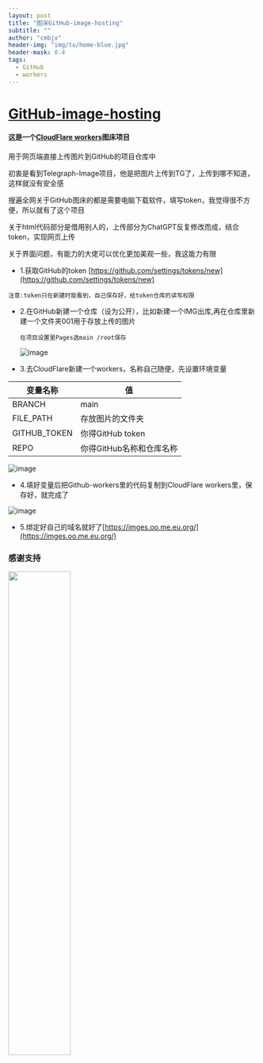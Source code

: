```yaml
---
layout: post
title: "图床GitHub-image-hosting"
subtitle: ""
author: "cmbjx"
header-img: "img/tu/home-blue.jpg"
header-mask: 0.4
tags:
  - GitHub
  - workers
---
```



# [GitHub-image-hosting](https://github.com/2091k/GitHub-image-hosting)
####  这是一个[CloudFlare workers](https://github.com/2091k/GitHub-image-hosting)图床项目
用于网页端直接上传图片到GitHub的项目仓库中

初衷是看到Telegraph-Image项目，他是把图片上传到TG了，上传到哪不知道，这样就没有安全感

搜遍全网关于GitHub图床的都是需要电脑下载软件，填写token，我觉得很不方便，所以就有了这个项目

关于html代码部分是借用别人的，上传部分为ChatGPT反复修改而成，结合token，实现网页上传

关于界面问题，有能力的大佬可以优化更加美观一些，我这能力有限

- 1.获取GitHub的token [https://github.com/settings/tokens/new](https://github.com/settings/tokens/new)
  
`注意:token只在新建时能看到，自己保存好，给token仓库的读写权限`

- 2.在GitHub新建一个仓库（设为公开），比如新建一个IMG出库,再在仓库里新建一个文件夹001用于存放上传的图片
  
  `在项目设置里Pages选main /root保存`
  
  ![image](https://jasu.oo.me.eu.org/https://fastly.jsdelivr.net/gh/2091k/image@main/001/微信截图_20240830132440.png)

- 3.去CloudFlare新建一个workers，名称自己随便，先设置环境变量

  
<b>变量名称</b> | <b>值</b>
-------- | -----
BRANCH    |  main
FILE_PATH  |  存放图片的文件夹
GITHUB_TOKEN  | 你得GitHub token
REPO          |  你得GitHub名称和仓库名称

![image](https://jasu.oo.me.eu.org/https://fastly.jsdelivr.net/gh/2091k/image@main/001/20240830113523.png)
  
- 4.填好变量后把Github-workers里的代码复制到CloudFlare workers里，保存好，就完成了

![image](https://jasu.oo.me.eu.org/https://fastly.jsdelivr.net/gh/2091k/image@main/001/20240830113133.png)

  
- 5.绑定好自己的域名就好了[https://imges.oo.me.eu.org/](https://imges.oo.me.eu.org/)



### 感谢支持
<img src="https://jasu.oo.me.eu.org/https://fastly.jsdelivr.net/gh/2091k/image@main/001/20240830141210.png" width="50%" />
